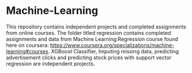 # Machine-Learning
This repository contains independent projects and completed assignments from online courses.
The folder titled regression contains completed assignments and data from Machine Learning:Regression course found here on coursera: 
https://www.coursera.org/specializations/machine-learning#courses.
XGBoost Classifier, Imputing missing data, predicting advertisement clicks and predicting stock prices with support vector regression are independent projects.
